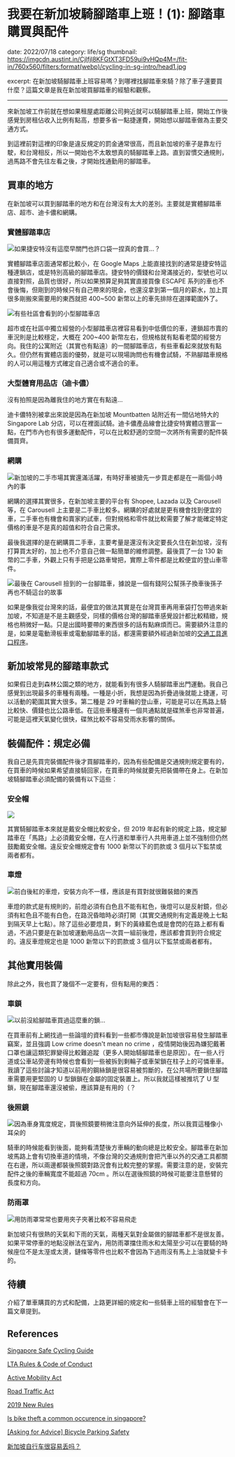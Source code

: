 # 我要在新加坡騎腳踏車上班！(1): 腳踏車購買與配件
date: 2022/07/18
category: life/sg
thumbnail: https://imgcdn.austint.in/Cjlfjl8KFGtXT3FD59ui9vHQp4M=/fit-in/760x560/filters:format(webp)/cycling-in-sg-intro/head1.jpg

excerpt: 在新加坡騎腳踏車上班容易嗎？到哪裡找腳踏車來騎？除了車子還要買什麼？這篇文章是我在新加坡買腳踏車的經驗和觀察。

---
來新加坡工作前就在想如果租屋處距離公司夠近就可以騎腳踏車上班，開始工作後感覺到房租佔收入比例有點高，想要多省一點捷運費，開始想以腳踏車做為主要交通方式。

到這裡前對這裡的印象是違反規定的罰金通常很高，而且新加坡的車子是靠左行駛，和台灣相反，所以一開始也不太敢想真的騎腳踏車上路。直到習慣交通規則，過馬路不會先往左看之後，才開始找通勤用的腳踏車。

## 買車的地方

在新加坡可以買到腳踏車的地方和在台灣沒有太大的差別。主要就是實體腳踏車店、超市、迪卡儂和網購。

### 實體腳踏車店

![如果捷安特沒有這麼早關門也許口袋一捏真的會買...？](https://imgcdn.austint.in/hSTSVxT_3u7B42UqomKgtHWtr2w=/fit-in/560x760/filters:rotate(-90)/cycling-in-sg-intro/giant.jpg)

實體腳踏車店面通常都比較小，在 Google Maps 上能直接找到的通常是捷安特這種連鎖店，或是特別高級的腳踏車店。捷安特的價錢和台灣滿接近的，型號也可以直接對照，品質也很好，所以如果預算足夠其實直接買像 ESCAPE 系列的車也不會後悔，但剛到的時候只有自己帶來的現金，也還沒拿到第一個月的薪水，加上買很多剛搬來需要用的東西就把 400~500 新幣以上的車先排除在選擇範圍外了。

![有些社區會看到的小型腳踏車店](https://imgcdn.austint.in/Co5hb2zaQlfTUb0_hRKqiPusI2c=/fit-in/560x760/filters:rotate(-90)/cycling-in-sg-intro/local-bike-shop.jpg)

超市或在社區中獨立經營的小型腳踏車店裡容易看到中低價位的車，連鎖超市賣的車況則是比較穩定，大概在 200~400 新幣左右，但規格就有點看老闆的經營方向。我住的公寓附近（其實也有點遠）的一間腳踏車店，有些車看起來就放有點久。但仍然有實體店面的優勢，就是可以現場詢問也有機會試騎，不熟腳踏車規格的人可以用這種方式確定自己適合或不適合的車。

### 大型體育用品店（迪卡儂）

沒有拍照是因為離我住的地方實在有點遠...

迪卡儂特別被拿出來說是因為在新加坡 Mountbatten 站附近有一間佔地特大的 Singapore Lab 分店，可以在裡面試騎。迪卡儂產品線會比捷安特實體店豐富一點，在門市內也有很多運動配件，可以在比較舒適的空間一次將所有需要的配件裝備買齊。

### 網購

![新加坡的二手市場其實還滿活躍，有時好車被搶先一步買走都是在一兩個小時內的事](https://imgcdn.austint.in/pGAXcxUW_acsw25Ibx4xZA5njgA=/fit-in/760x560/cycling-in-sg-intro/carousell.jpg)

網購的選擇其實很多，在新加坡主要的平台有 Shopee, Lazada 以及 Carousell 等，在 Carousell 上主要是二手車比較多。網購的好處就是更有機會找到便宜的車，二手車也有機會和賣家約試車，但對規格和零件就比較需要了解才能確定特定價格的車是不是真的超值和符合自己需求。

最後我選擇的是在網購買二手車，主要考量是還沒有決定要長久住在新加坡，沒有打算買太好的，加上也不介意自己做一點簡單的維修調整。最後買了一台 130 新幣的二手車，外觀上只有手把是公路車彎把，實際上零件都是比較便宜的登山車零件。

![最後在 Carousell 撿到的一台腳踏車，據說是一個有錢阿公幫孫子換車後孫子再也不騎這台的故事](https://imgcdn.austint.in/b0EOrjoBLspIJnqn6-7ufosYfC4=/fit-in/560x760/filters:rotate(-90)/cycling-in-sg-intro/sg-first-bike.jpg)

如果是像我從台灣來的話，最便宜的做法其實是在台灣買車再用車袋打包帶過來新加坡，不知道是不是主觀感受，同樣的價格台灣的腳踏車感覺設計都比較精緻，規格也稍微好一點。只是出國時要帶的東西很多的話有點麻煩而已。需要額外注意的是，如果是電動滑板車或電動腳踏車的話，都還需要額外經過新加坡的[交通工具進口程序](https://www.lta.gov.sg/content/ltagov/en/industry_innovations/industry_matters/regulations_licensing/active_mobility/import_control_regime_for_pabs_and_motorised_pmds.html)。

## 新加坡常見的腳踏車款式

如果假日走到森林公園之類的地方，就能看到有很多人騎腳踏車出門運動。我自己感覺到出現最多的車種有兩種。一種是小折，我想是因為折疊過後就能上捷運，可以活動的範圍其實大很多。第二種是 29 吋車輪的登山車，可能是可以在馬路上騎比較快、價錢也比公路車低。在這些車種還有一個共通點就是碟煞車也非常普遍，可能是這裡天氣變化很快，碟煞比較不容易受雨水影響的關係。

## 裝備配件：規定必備

我自己是先買完裝備配件後才買腳踏車的，因為有些配備是交通規則規定要有的，在買車的時候如果希望直接騎回家，在買車的時候就要先把裝備帶在身上。在新加坡騎腳踏車必須配備的裝備有以下這些：

### 安全帽

![ ](https://imgcdn.austint.in/Y80knmGbe6OmX8woSHYEtjIyl2Q=/fit-in/560x760/filters:rotate(-90)/cycling-in-sg-intro/helmet.jpg)

其實騎腳踏車本來就是戴安全帽比較安全，但 2019 年起有新的規定上路，規定腳踏車在「馬路」上必須戴安全帽，在人行道和單車行人共用車道上並不強制但仍然鼓勵戴安全帽。違反安全帽規定會有 1000 新幣以下的罰款或 3 個月以下監禁或兩者都有。

### 車燈

![前白後紅的車燈，安裝方向不一樣，應該是有買對就很難裝錯的東西](https://imgcdn.austint.in/L9EDPV1yvH4Sh_CA5SMewS09jPo=/fit-in/560x760/filters:rotate(-90)/cycling-in-sg-intro/lights.jpg)

車燈的款式是有規則的，前燈必須有白色且不能有紅色，後燈可以是反射鏡，但必須有紅色且不能有白色，在路況昏暗時必須打開（其實交通規則有定義是晚上七點到隔天早上七點）。除了這些必要燈具，剩下的黃綠藍色或是會閃的在路上都有看過，不過只要是在新加坡運動用品店一次買一組前後燈，應該都會買到符合規定的。違反車燈規定也是 1000 新幣以下的罰款或 3 個月以下監禁或兩者都有。

## 其他實用裝備

除此之外，我也買了幾個不一定要有，但有點用的東西：

### 車鎖

![以前沒給腳踏車買過這麼重的鎖...](https://imgcdn.austint.in/JRejzMlWO6ogRgOJTAZGyGqoZ1I=/fit-in/560x760/filters:rotate(-90)/cycling-in-sg-intro/lock.jpg)

在買車前有上網找過一些論壇的資料看到一些都市傳說是新加坡很容易發生腳踏車竊案，並且強調 Low crime doesn't mean no crime ，疫情開始後因為嫌犯戴著口罩也讓這類犯罪變得比較難追蹤（更多人開始騎腳踏車也是原因）。在一些人行道或公車站旁邊有時候也會看到一些被拆到剩輪子或車架鎖在柱子上的可憐車車。我讀了這些討論才知道以前用的鋼絲鎖是很容易被剪斷的，在公共場所要鎖住腳踏車需要用更堅固的 U 型鎖鎖在金屬的固定裝置上。所以我就這樣被推坑了 U 型鎖，現在腳踏車還沒被偷，應該算是有用的（？

### 後照鏡

![因為車身寬度規定，買後照鏡要稍微注意向外延伸的長度，所以我買這種像小耳朵的](https://imgcdn.austint.in/3jFFrmnXtf38bHRU2FnjoxJbGto=/fit-in/560x760/filters:rotate(-90)/cycling-in-sg-intro/rear-reflector.jpg)

騎車的時候能看到後面，能夠看清楚後方車輛的動向總是比較安全。腳踏車在新加坡馬路上會有切換車道的情境，不像台灣的交通規則會把汽車以外的交通工具都關在右邊，所以兩邊都裝後照鏡對路況會有比較完整的掌握。需要注意的是，安裝完配件之後的車輛寬度不能超過 70cm 。所以在選後照鏡的時候可能要注意懸臂的長度和方向。

### 防雨罩

![用防雨罩常常也要用夾子夾著比較不容易飛走](https://imgcdn.austint.in/avJ3PbLDbNbUmB-5Z_fdD0IRkTg=/fit-in/560x760/filters:rotate(-90)/cycling-in-sg-intro/rain-coat.jpg)

新加坡只有很熱的天氣和下雨的天氣，兩種天氣對金屬做的腳踏車都不是很友善。如果平常停車的地點沒辦法在室內，用防雨罩擋住雨水和太陽至少可以在要騎的時候座位不是太溼或太燙，鏈條等零件也比較不會因為下過雨沒有馬上上油就變卡卡的。

## 待續

介紹了單車購買的方式和配備，上路更詳細的規定和一些騎車上班的經驗會在下一篇文章提到。

## References

[Singapore Safe Cycling Guide](https://www.sportsingapore.gov.sg/-/media/SSC/Corporate/Files/Sports-Education/Sports-Safety/Safety-Resources-and-Useful-Links/Safe-cycling-Web-version-2017.ashx)

[LTA Rules & Code of Conduct](https://www.lta.gov.sg/content/ltagov/en/getting_around/active_mobility/rules_and_public_education/rules_and_code_of_conduct.html)

[Active Mobility Act](https://sso.agc.gov.sg/SL/AMA2017-S251-2018)

[Road Traffic Act](https://sso.agc.gov.sg/SL/RTA1961-R11#P1III-)

[2019 New Rules](https://www.lta.gov.sg/content/ltagov/en/newsroom/2019/1/2/rules-to-encourage-safer-path-and-road-sharing-to-commence-on-1-february-2019.html)

[Is bike theft a common occurence in singapore?](https://www.reddit.com/r/singapore/comments/me7qvq/is_bike_theft_a_common_occurence_in_singapore/)

[[Asking for Advice] Bicycle Parking Safety](https://www.reddit.com/r/singapore/comments/afjfit/asking_for_advice_bicycle_parking_safety/)

[新加坡自行车很容易丢吗？](https://bbs.sgcn.com/thread-13420694-2-1.html)